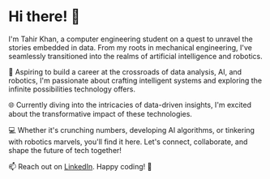 # Hi there! 👋

I'm Tahir Khan, a computer engineering student on a quest to unravel the stories embedded in data. From my roots in mechanical engineering, I've seamlessly transitioned into the realms of artificial intelligence and robotics.

🚀 Aspiring to build a career at the crossroads of data analysis, AI, and robotics, I'm passionate about crafting intelligent systems and exploring the infinite possibilities technology offers.

🌐 Currently diving into the intricacies of data-driven insights, I'm excited about the transformative impact of these technologies.

💻 Whether it's crunching numbers, developing AI algorithms, or tinkering with robotics marvels, you'll find it here. Let's connect, collaborate, and shape the future of tech together!

📫 Reach out on [LinkedIn](your-linkedin-profile). Happy coding! 🚀


<!---
khan-tahir/khan-tahir is a ✨ special ✨ repository because its `README.md` (this file) appears on your GitHub profile.
You can click the Preview link to take a look at your changes.
--->
